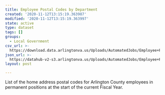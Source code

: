 ```yaml
---
title: Employee Postal Codes by Department
created: '2020-11-12T13:15:19.363987'
modified: '2020-11-12T13:15:19.363997'
state: active
type: dataset
tags: []
groups:
  - Local Government
csv_url: >-
  https://download.data.arlingtonva.us/Uploads/AutomatedJobs/Employee+Postal+Codes+by+Department.csv
json_url: >-
  https://datahub-v2-s3.arlingtonva.us/Uploads/AutomatedJobs/Employee+Postal+Codes+by+Department.json?$top=10000
layout: post

---
```

List of the home address postal codes for Arlington County employees in permanent positions at the start of the current Fiscal Year.
